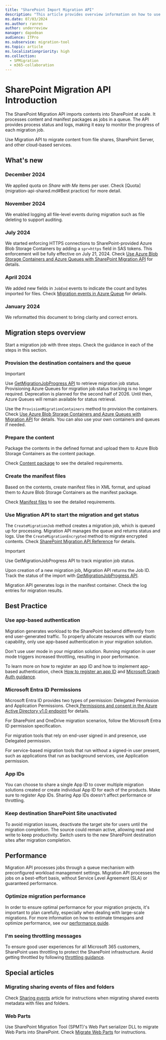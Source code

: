 ```yaml
---
title: "SharePoint Import Migration API"
description: "This article provides overview information on how to use the SharePoint Migration API."
ms.date: 07/03/2024
ms.author: ranren
author: underreview
manager: dapodean
audience: ITPro
ms.subservice: migration-tool
ms.topic: article
ms.localizationpriority: high
ms.collection:
  - SPMigration
  - m365-collaboration
---
```

# SharePoint Migration API Introduction

The SharePoint Migration API imports contents into SharePoint at scale. It processes content and manifest packages as jobs in a queue. The API provides process status and logs, making it easy to monitor the progress of each migration job.

Use Migration API to migrate content from file shares, SharePoint Server, and other cloud-based services.

## What's new

### December 2024

We applied quota on *Share with Me* items per user. Check [Quota](migration-api-shared.md#Best practice) for more detail.

### November 2024

We enabled logging all file-level events during migration such as file deleting to support auditing.

### July 2024

We started enforcing HTTPS connections to SharePoint-provided Azure Blob Storage Containers by adding a `spr=https` field in SAS tokens. This enforcement will be fully effective on July 21, 2024. Check [Use Azure Blob Storage Containers and Azure Queues with SharePoint Migration API](migration-azure.md) for details.

### April 2024

We added new fields in `JobEnd` events to indicate the count and bytes imported for files. Check [Migration events in Azure Queue](migration-events.md#jobend-import) for details.

### January 2024

We reformatted this document to bring clarity and correct errors.

## Migration steps overview

Start a migration job with three steps. Check the guidance in each of the steps in this section.

### Provision the destination containers and the queue

> [!IMPORTANT]
> Use [GetMigrationJobProgress API](migration-job-progress-api-reference.md) to retrieve migration job status. 
> Provisioning Azure Queues for migration job status tracking is no longer required. Deprecation is planned for the second half of 2026. Until then, Azure Queues will remain available for status retrieval.

Use the `ProvisionMigrationContainers` method to provision the containers. Check [Use Azure Blob Storage Containers and Azure Queues with Migration API](migration-azure.md) for details. You can also use your own containers and queues if needed.

### Prepare the content

Package the contents in the defined format and upload them to Azure Blob Storage Containers as the content package.

Check [Content package](migration-content-package.md) to see the detailed requirements.

### Create the manifest files

Based on the contents, create manifest files in XML format, and upload them to Azure Blob Storage Containers as the manifest package.

Check [Manifest files](migration-manifest.md) to see the detailed requirements.

### Use Migration API to start the migration and get status

The `CreateMigrationJob` method creates a migration job, which is queued up for processing. Migration API manages the queue and returns status and logs. Use the `CreateMigrationEncrypted` method to migrate encrypted contents. Check [SharePoint Migration API Reference](migration-api-reference.md) for details.

> [!IMPORTANT]
> Use GetMigrationJobProgress API to track migration job status.

Upon creation of a new migration job, Migration API returns the Job ID. Track the status of the import with [GetMigrationJobProgress API](migration-job-progress-api-reference.md).

Migration API generates logs in the manifest container. Check the log entries for migration results.

## Best Practice

### Use app-based authentication

Migration generates workload to the SharePoint backend differently from end user-generated traffic. To properly allocate resources with our elastic capability, only use app-based authentication in your migration solution.

Don't use user mode in your migration solution. Running migration in user mode triggers increased throttling, resulting in poor performance.

To learn more on how to register an app ID and how to implement app-based authentication, check [How to register an app ID](/azure/active-directory/develop/active-directory-v2-registration-portal) and [Microsoft Graph Auth guidance](/graph/auth).

### Microsoft Entra ID Permissions

Microsoft Entra ID provides two types of permission: Delegated Permission and Application Permissions. Check[
Permissions and consent in the Azure Active Directory v1.0 endpoint](/azure/active-directory/develop/v1-permissions-and-consent) for details.

For SharePoint and OneDrive migration scenarios, follow the Microsoft Entra ID permission specification.

For migration tools that rely on end-user signed in and presence, use Delegated permission.

For service-based migration tools that run without a signed-in user present, such as applications that run as background services, use Application permission.

### App IDs

You can choose to share a single App ID to cover multiple migration solutions created or create individual App ID for each of the products. Make sure to register App IDs. Sharing App IDs doesn't affect performance or throttling.

### Keep destination SharePoint Site unactivated

To avoid migration issues, deactivate the target site for users until the migration completion. The source could remain active, allowing read and write to keep productivity. Switch users to the new SharePoint destination sites after migration completion.

## Performance

Migration API processes jobs through a queue mechanism with preconfigured workload management settings. Migration API processes the jobs on a best-effort basis, without Service Level Agreement (SLA) or guaranteed performance.

### Optimize migration performance

In order to ensure optimal performance for your migration projects, it's important to plan carefully, especially when dealing with large-scale migrations. For more information on how to estimate timespans and optimize performance, see our [performance guide](/sharepointmigration/sharepoint-online-and-onedrive-migration-speed).

### I'm seeing throttling messages

To ensure good user experiences for all Microsoft 365 customers, SharePoint uses throttling to protect the SharePoint infrastructure. Avoid getting throttled by following [throttling guidance](https://aka.ms/spo429).

## Special articles

### Migrating sharing events of files and folders

Check [Sharing events](/sharepoint/dev/apis/migration-api-shared) article for instructions when migrating shared events metadata with files and folders.

### Web Parts

Use SharePoint Migration Tool (SPMT)'s Web Part serializer DLL to migrate Web Parts into SharePoint. Check [Migrate Web Parts](/sharepoint/dev/apis/migrate-webparts-with-migrationapi) for instructions.
